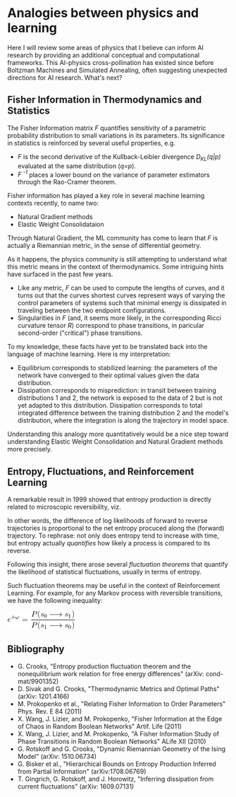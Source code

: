 # Analogies between physics and learning

Here I will review some areas of physics that I believe can inform AI research by providing an additional conceptual and computational frameworks. This AI-physics cross-pollination has existed since before Boltzman Machines and Simulated Annealing, often suggesting unexpected directions for AI research. What's next?

## Fisher Information in Thermodynamics and Statistics

The Fisher Information matrix *F* quantifies sensitivity of a parametric probability distribution to small variations in its parameters. Its significance in statistics is reinforced by several useful properties, e.g.
- *F* is the second derivative of the Kullback-Leibler divergence *D<sub>KL</sub>(q|p)* evaluated at the same distribution (*q=p*). 
-  *F<sup> -1</sup>* places a lower bound on the variance of parameter estimators through the Rao-Cramer theorem.

Fisher information has played a key role in several machine learning contexts recently, to name two:

- Natural Gradient methods
- Elastic Weight Consolidataion

Through Natural Gradient, the ML community has come to learn that *F* is actually a Riemannian metric, in the sense of differential geometry.

As it happens, the physics community is still attempting to understand what this metric means in the context of thermodynamics. Some intriguing hints have surfaced in the past few years.
- Like any metric, *F* can be used to compute the lengths of curves, and it turns out that the curves shortest curves represent ways of varying the control parameters of systems such that minimal energy is dissipated in traveling between the two endpoint configurations.
- Singularities in *F* (and, it seems more likely, in the corresponding Ricci curvature tensor *R*) correspond to phase transitions, in paricular second-order ("critical") phase transitions.

To my knowledge, these facts have yet to be translated back into the language of machine learning. Here is my interpretation:

- Equilibrium corresponds to stabilized learning: the parameters of the network have converged to their optimal values given the data distribution.
- Dissipation corresponds to misprediction: in transit between training distributions 1 and 2, the network is exposed to the data of 2 but is not yet adapted to this distribution. Dissipation corresponds to total integrated difference between the training distribution 2 and the model's distribution, where the integration is along the trajectory in model space.

Understanding this analogy more quantitatively would be a nice step toward understanding Elastic Weight Consolidation and Natural Gradient methods more precisely.

## Entropy, Fluctuations, and Reinforcement Learning

A remarkable result in 1999 showed that entropy production is directly related to microscopic reversibility, viz.

In other words, the difference of log likelihoods of forward to reverse trajectories is proportional to the net entropy procuced along the (forward) trajectory. To rephrase: not only does entropy tend to increase with time, but entropy actually *quantifies* how likely a process is compared to its reverse.

Following this insight, there arose several *fluctuation theorems* that quantify the likelihood of statistical fluctuations, usually in terms of entropy.

Such fluctuation theorems may be useful in the context of Reinforcement Learning. For example, for any Markov process with reversible transitions, we have the following inequality:

<img src="https://github.com/AI-RG/hello-world/blob/master/ai_phys_assets/entropy1.gif" alt="eq1" />


## Bibliography

- G. Crooks, "Entropy production fluctuation theorem and the nonequilibrium work relation for free energy differences" (arXiv: cond-mat/9901352)
- D. Sivak and G. Crooks, "Thermodynamic Metrics and Optimal Paths" (arXiv: 1201.4166)
- M. Prokopenko et al., "Relating Fisher Information to Order Parameters" Phys. Rev. E 84 (2011)
- X. Wang, J. Lizier, and M. Prokopenko, "Fisher Information at the Edge of Chaos in Random Boolean Networks" Artif. Life (2011)
- X. Wang, J. Lizier, and M. Prokopenko, "A Fisher Information Study of Phase Transitions in Random Boolean Networks" ALife XII (2010)
- G. Rotskoff and G. Crooks, "Dynamic Riemannian Geometry of the Ising Model" (arXiv: 1510.06734)
- G. Bisker et al., "Hierarchical Bounds on Entropy Production Inferred from Partial Information" (arXiv:1708.06769)
- T. Gingrich, G. Rotskoff, and J. Horowitz, "Inferring dissipation from current fluctuations" (arXiv: 1609.07131)
